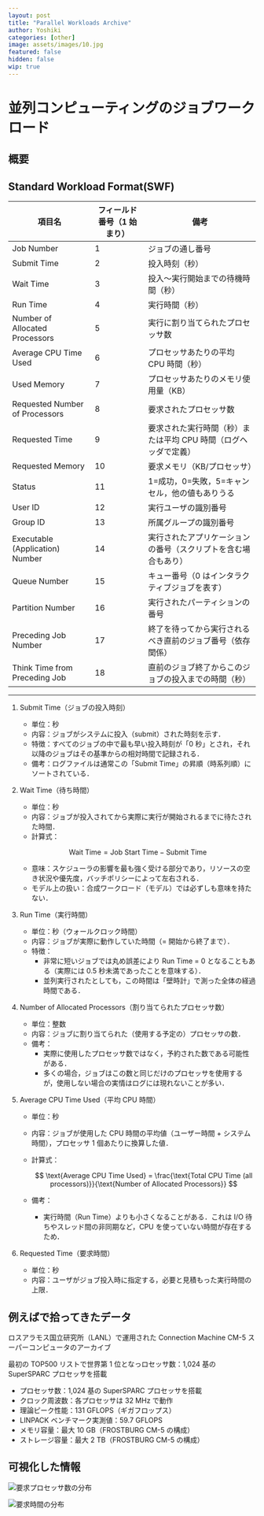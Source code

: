 ```yaml
---
layout: post
title: "Parallel Workloads Archive"
author: Yoshiki
categories: [other]
image: assets/images/10.jpg
featured: false
hidden: false
wip: true
---
```


# 並列コンピューティングのジョブワークロード

## 概要

## Standard Workload Format(SWF)

| 項目名                          | フィールド番号（1 始まり） | 備考                                                            |
| ------------------------------- | -------------------------- | --------------------------------------------------------------- |
| Job Number                      | 1                          | ジョブの通し番号                                                |
| Submit Time                     | 2                          | 投入時刻（秒）                                                  |
| Wait Time                       | 3                          | 投入〜実行開始までの待機時間（秒）                              |
| Run Time                        | 4                          | 実行時間（秒）                                                  |
| Number of Allocated Processors  | 5                          | 実行に割り当てられたプロセッサ数                                |
| Average CPU Time Used           | 6                          | プロセッサあたりの平均 CPU 時間（秒）                           |
| Used Memory                     | 7                          | プロセッサあたりのメモリ使用量（KB）                            |
| Requested Number of Processors  | 8                          | 要求されたプロセッサ数                                          |
| Requested Time                  | 9                          | 要求された実行時間（秒）または平均 CPU 時間（ログヘッダで定義） |
| Requested Memory                | 10                         | 要求メモリ（KB/プロセッサ）                                     |
| Status                          | 11                         | 1=成功，0=失敗，5=キャンセル，他の値もありうる                  |
| User ID                         | 12                         | 実行ユーザの識別番号                                            |
| Group ID                        | 13                         | 所属グループの識別番号                                          |
| Executable (Application) Number | 14                         | 実行されたアプリケーションの番号（スクリプトを含む場合もあり）  |
| Queue Number                    | 15                         | キュー番号（0 はインタラクティブジョブを表す）                  |
| Partition Number                | 16                         | 実行されたパーティションの番号                                  |
| Preceding Job Number            | 17                         | 終了を待ってから実行されるべき直前のジョブ番号（依存関係）      |
| Think Time from Preceding Job   | 18                         | 直前のジョブ終了からこのジョブの投入までの時間（秒）            |

---

1. Submit Time（ジョブの投入時刻）

   - 単位：秒
   - 内容：ジョブがシステムに投入（submit）された時刻を示す．
   - 特徴：すべてのジョブの中で最も早い投入時刻が「0 秒」とされ，それ以降のジョブはその基準からの相対時間で記録される．
   - 備考：ログファイルは通常この「Submit Time」の昇順（時系列順）にソートされている．

2. Wait Time（待ち時間）

   - 単位：秒
   - 内容：ジョブが投入されてから実際に実行が開始されるまでに待たされた時間．
   - 計算式：

   $$
   \text{Wait Time} = \text{Job Start Time} - \text{Submit Time}
   $$

   - 意味：スケジューラの影響を最も強く受ける部分であり，リソースの空き状況や優先度，バッチポリシーによって左右される．
   - モデル上の扱い：合成ワークロード（モデル）では必ずしも意味を持たない．

3. Run Time（実行時間）

   - 単位：秒（ウォールクロック時間）
   - 内容：ジョブが実際に動作していた時間（= 開始から終了まで）．
   - 特徴：
     - 非常に短いジョブでは丸め誤差により Run Time = 0 となることもある（実際には 0.5 秒未満であったことを意味する）．
     - 並列実行されたとしても，この時間は「壁時計」で測った全体の経過時間である．

4. Number of Allocated Processors（割り当てられたプロセッサ数）

   - 単位：整数
   - 内容：ジョブに割り当てられた（使用する予定の）プロセッサの数．
   - 備考：
     - 実際に使用したプロセッサ数ではなく，予約された数である可能性がある．
     - 多くの場合，ジョブはこの数と同じだけのプロセッサを使用するが，使用しない場合の実情はログには現れないことが多い．

5. Average CPU Time Used（平均 CPU 時間）

   - 単位：秒
   - 内容：ジョブが使用した CPU 時間の平均値（ユーザー時間 + システム時間），プロセッサ 1 個あたりに換算した値．
   - 計算式：

     $$
     \text{Average CPU Time Used} = \frac{\text{Total CPU Time (all processors)}}{\text{Number of Allocated Processors}}
     $$

   - 備考：
     - 実行時間（Run Time）よりも小さくなることがある．これは I/O 待ちやスレッド間の非同期など，CPU を使っていない時間が存在するため．

6. Requested Time（要求時間）

   - 単位：秒
   - 内容：ユーザがジョブ投入時に指定する，必要と見積もった実行時間の上限．

## 例えばで拾ってきたデータ

ロスアラモス国立研究所（LANL）で運用された Connection Machine CM-5 スーパーコンピュータのアーカイブ

最初の TOP500 リストで世界第 1 位となっロセッサ数：1,024 基の SuperSPARC プロセッサを搭載

- プロセッサ数：1,024 基の SuperSPARC プロセッサを搭載
- クロック周波数：各プロセッサは 32 MHz で動作
- 理論ピーク性能：131 GFLOPS（ギガフロップス）
- LINPACK ベンチマーク実測値：59.7 GFLOPS
- メモリ容量：最大 10 GB（FROSTBURG CM-5 の構成）
- ストレージ容量：最大 2 TB（FROSTBURG CM-5 の構成）

## 可視化した情報

![要求プロセッサ数の分布]({{site.baseurl}}/assets/images/0603/processor_distribution.png)

![要求時間の分布]({{site.baseurl}}/assets/images/0603/requested_time_distribution.png)
